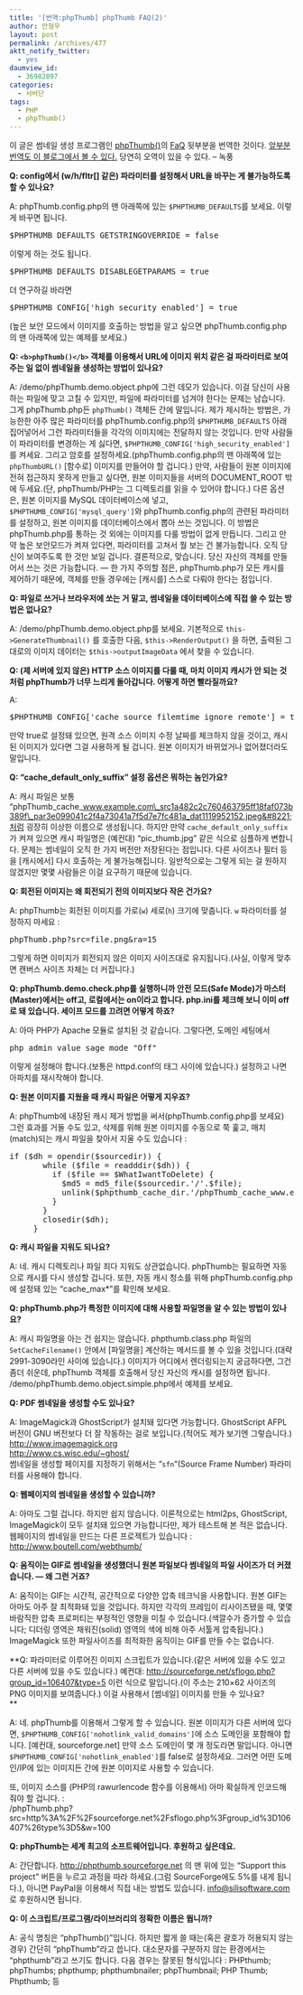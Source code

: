 ```yaml
---
title: '[번역:phpThumb] phpThumb FAQ(2)'
author: 안형우
layout: post
permalink: /archives/477
aktt_notify_twitter:
  - yes
daumview_id:
  - 36982897
categories:
  - 서버단
tags:
  - PHP
  - phpThumb()
---
```

<div class="box">
  <p>
    이 글은 썸네일 생성 프로그램인 <a href="http://phpthumb.sourceforge.net/" target="_blank">phpThumb()</a>의 <a href="http://phpthumb.sourceforge.net/demo/docs/phpthumb.faq.txt" target="_blank">FaQ</a> 뒷부분을 번역한 것이다. <a href="http://mytory.textcube.com/entry/%EB%B2%88%EC%97%ADphpThumb-phpThumb-FAQ1" target="_blank">앞부분 번역도 이 블로그에서 볼 수 있다.</a> 당연히 오역이 있을 수 있다. &#8211; 녹풍
  </p>
</div>

**Q: config에서 (w/h/fltr[] 같은) 파라미터를 설정해서 URL을 바꾸는 게 불가능하도록 할 수 있나요?**

A: phpThumb.config.php의 맨 아래쪽에 있는 `$PHPTHUMB_DEFAULTS`를 보세요. 이렇게 바꾸면 됩니다.

<pre class="brush:php">$PHPTHUMB_DEFAULTS_GETSTRINGOVERRIDE = false</pre>

이렇게 하는 것도 됩니다.

<pre class="brush:php">$PHPTHUMB_DEFAULTS_DISABLEGETPARAMS = true</pre>

더 연구하길 바라면

<pre class="brush:php">$PHPTHUMB_CONFIG[&#039;high_security_enabled&#039;] = true</pre>

(높은 보안 모드에서 이미지를 호출하는 방법을 알고 싶으면 phpThumb.config.php의 맨 아래쪽에 있는 예제를 보세요.)

**Q: **`<b>phpThumb()</b>`** 객체를 이용해서 URL에 이미지 위치 같은 걸 파라미터로 보여주는 일 없이 썸네일을 생성하는 방법이 있나요?**

A: /demo/phpThumb.demo.object.php에 그런 데모가 있습니다. 이걸 당신이 사용하는 파일에 맞고 고칠 수 있지만, 파일에 파라미터를 넘겨야 한다는 문제는 남습니다. 그게 phpThumb.php든 `phpThumb()` 객체든 간에 말입니다. 제가 제시하는 방법은, 가능한한 아주 많은 파라미터를 phpThumb.config.php의 `$PHPTHUMB_DEFAULTS` 아래 집어넣어서 그런 파라미터들을 각각의 이미지에는 전달하지 않는 것입니다. 만약 사람들이 파라미터를 변경하는 게 싫다면, `$PHPTHUMB_CONFIG['high_security_enabled']`를 켜세요. 그리고 암호를 설정하세요.(phpThumb.config.php의 맨 아래쪽에 있는 `phpThumbURL()` [함수로] 이미지를 만들어야 할 겁니다.) 만약, 사람들이 원본 이미지에 전혀 접근하지 못하게 만들고 싶다면, 원본 이미지들을 서버의 DOCUMENT_ROOT 밖에 두세요.(단, phpThumb/PHP는 그 디렉토리를 읽을 수 있어야 합니다.) 다른 옵션은, 원본 이미지를 MySQL 데이터베이스에 넣고, `$PHPTHUMB_CONFIG['mysql_query']`와 phpThumb.config.php의 관련된 파라미터를 설정하고, 원본 이미지를 데이터베이스에서 뽑아 쓰는 것입니다. 이 방법은 phpThumb.php를 통하는 것 외에는 이미지를 다룰 방법이 없게 만듭니다. 그리고 만약 높은 보안모드가 켜져 있다면, 파라미터를 고쳐서 뭘 보는 건 불가능합니다. 오직 당신이 보여주도록 한 것만 보일 겁니다. 결론적으로, 맞습니다. 당신 자신의 객체를 만들어서 쓰는 것은 가능합니다. &#8212; 한 가지 주의할 점은, phpThumb.php가 모든 캐시를 제어하기 때문에, 객체를 만들 경우에는 [캐시를] 스스로 다뤄야 한다는 점입니다.

**Q: 파일로 쓰거나 브라우저에 쏘는 거 말고, 썸네일을 데이터베이스에 직접 쓸 수 있는 방법은 없나요?**

A: /demo/phpThumb.demo.object.php를 보세요. 기본적으로 `this->GenerateThumbnail()` 를 호출한 다음, `$this->RenderOutput()` 을 하면, 출력된 그대로의 이미지 데이터는 `$this->outputImageData` 에서 찾을 수 있습니다.

**Q: (제 서버에 있지 않은) HTTP 소스 이미지를 다룰 때, 마치 이미지 캐시가 안 되는 것처럼 phpThumb가 너무 느리게 돌아갑니다. 어떻게 하면 빨라질까요?**

A: 

<pre class="brush:php">$PHPTHUMB_CONFIG[&#039;cache_source_filemtime_ignore_remote&#039;] = true;
</pre>

만약 true로 설정돼 있으면, 원격 소스 이미지 수정 날짜를 체크하지 않을 것이고, 캐시된 이미지가 있다면 그걸 사용하게 될 겁니다. 원본 이미지가 바뀌었거나 없어졌더라도 말입니다. 

**Q: &#8220;cache\_default\_only_suffix&#8221; 설정 옵션은 뭐하는 놈인가요?**

A: 캐시 파일은 보통 &#8220;phpThumb\_cache\_www.example.com\_src1a482c2c760463795ff18faf073b389f\_par3e099041c2f4a73041a7f5d7e7fc481a_dat1119952152.jpeg&#8221;처럼 굉장히 이상한 이름으로 생성됩니다. 하지만 만약 `cache_default_only_suffix`가 켜져 있으면 캐시 파일명은 (예컨대) &#8220;pic_thumb.jpg&#8221; 같은 식으로 심플하게 변합니다. 문제는 썸네일이 오직 한 가지 버전만 저장된다는 점입니다. 다른 사이즈나 필터 등을 [캐시에서] 다시 호출하는 게 불가능해집니다. 일반적으로는 그렇게 되는 걸 원하지 않겠지만 몇몇 사람들은 이걸 요구하기 때문에 있습니다.

**Q: 회전된 이미지는 왜 회전되기 전의 이미지보다 작은 건가요?**

A: phpThumb는 회전된 이미지를 가로(`w`) 세로(`h`) 크기에 맞춥니다. `w` 파라미터를 설정하지 마세요 : 

<pre class="brush:plain">phpThumb.php?src=file.png&ra=15</pre>

그렇게 하면 이미지가 회전되지 않은 이미지 사이즈대로 유지됩니다.(사실, 이렇게 맞추면 캔버스 사이즈 자체는 더 커집니다.) 

**Q: phpThumb.demo.check.php를 실행하니까 안전 모드(Safe Mode)가 마스터(Master)에서는 off고, 로컬에서는 on이라고 합니다. php.ini를 체크해 보니 이미 off로 돼 있습니다. 세이프 모드를 끄려면 어떻게 하죠?**

A: 아마 PHP가 Apache 모듈로 설치된 것 같습니다. 그렇다면, 도메인 세팅에서

<pre class="brush:plain">php_admin_value sage_mode "Off"</pre>

이렇게 설정해야 합니다.(보통은 httpd.conf의 <virtualhost> 태그 사이에 있습니다.) 설정하고 나면 아파치를 재시작해야 합니다. 

**Q: 원본 이미지를 지웠을 때 캐시 파일은 어떻게 지우죠?**

A: phpThumb에 내장된 캐시 제거 방법을 써서(phpThumb.config.php를 보세요) 그런 효과를 거둘 수도 있고, 삭제를 위해 원본 이미지를 수동으로 쭉 훑고, 매치(match)되는 캐시 파일을 찾아서 지울 수도 있습니다 : 

<pre class="brush:php">if ($dh = opendir($sourcedir)) {
       while ($file = readddir($dh)) {
         if ($file == $WhatIwantToDelete) {
           $md5 = md5_file($sourcedir.&#039;/&#039;.$file);
           unlink($phpthumb_cache_dir.&#039;/phpThumb_cache_www.example.com_src&#039;.$md5.&#039;*.*&#039;);
         }
       }
       closedir($dh);
     }
</pre></p> 

**Q: 캐시 파일을 지워도 되나요?**

A: 네. 캐시 디렉토리나 파일 죄다 지워도 상관없습니다. phpThumb는 필요하면 자동으로 캐시를 다시 생성할 겁니다. 또한, 자동 캐시 청소를 위해 phpThumb.config.php에 설정돼 있는 &#8220;cache_max*&#8221;를 확인해 보세요.

**Q: phpThumb.php가 특정한 이미지에 대해 사용할 파일명을 알 수 있는 방법이 있나요?**

A: 캐시 파일명을 아는 건 쉽지는 않습니다. phpthumb.class.php 파일의 `SetCacheFilename()` 안에서 [파일명을] 계산하는 메서드를 볼 수 있을 것입니다.(대략 2991-3090라인 사이에 있습니다.) 이미지가 어디에서 렌더링되는지 궁금하다면, 그건 좀더 쉬운데, phpThumb 객체를 호출해서 당신 자신의 캐시를 설정하면 됩니다. /demo/phpThumb.demo.object.simple.php에서 예제를 보세요.

**Q: PDF 썸네일을 생성할 수도 있나요?**

A: ImageMagick과 GhostScript가 설치돼 있다면 가능합니다. GhostScript AFPL 버전이 GNU 버전보다 더 잘 작동하는 걸로 보입니다.(적어도 제가 보기엔 그렇습니다.)  
<a href="http://www.imagemagick.org" target="_blank">http://www.imagemagick.org</a>  
<a href="http://www.cs.wisc.edu/~ghost/" target="_blank">http://www.cs.wisc.edu/~ghost/</a>  
썸네일을 생성할 페이지를 지정하기 위해서는 &#8220;`sfn`&#8220;(Source Frame Number) 파라미터를 사용해야 합니다.

**Q: 웹페이지의 썸네일을 생성할 수 있습니까?**

A: 아마도 그럴 겁니다. 하지만 쉽지 않습니다. 이론적으로는 html2ps, GhostScript, ImageMagick이 모두 설치돼 있으면 가능합니다만, 제가 테스트해 본 적은 없습니다. 웹페이지의 썸네일을 만드는 다른 프로젝트가 있습니다 : <a href="http://www.boutell.com/webthumb/" target="_blank">http://www.boutell.com/webthumb/</a>

**Q: 움직이는 GIF로 썸네일을 생성했더니 원본 파일보다 썸네일의 파일 사이즈가 더 커졌습니다. &#8212; 왜 그런 거죠?**

A: 움직이는 GIF는 시간적, 공간적으로 다양한 압축 테크닉을 사용합니다. 원본 GIF는 아마도 아주 잘 최적화돼 있을 것입니다. 하지만 각각의 프레임이 리사이즈됐을 때, 몇몇 바람직한 압축 프로퍼티는 부정적인 영향을 미칠 수 있습니다.(색깔수가 증가할 수 있습니다; 디더링 영역은 채워진(solid) 영역의 색에 비해 아주 서툴게 압축됩니다.) ImageMagick 또한 파일사이즈를 최적화한 움직이는 GIF를 만들 수는 없습니다.

**Q: 파라미터로 이루어진 이미지 스크립트가 있습니다.(같은 서버에 있을 수도 있고 다른 서버에 있을 수도 있습니다.) 예컨대: http://sourceforge.net/sflogo.php?group_id=106407&type=5 이런 식으로 말입니다.(이 주소는 210&#215;62 사이즈의 PNG 이미지를 보여줍니다.) 이걸 사용해서 [썸네일] 이미지를 만들 수 있나요?  
**

A: 네. phpThumb를 이용해서 그렇게 할 수 있습니다. 원본 이미지가 다른 서버에 있다면, `$PHPTHUMB_CONFIG['nohotlink_valid_domains']`에 소스 도메인을 포함해야 합니다. [예컨대, sourceforge.net] 만약 소스 도메인이 몇 개 정도라면 말입니다. 아니면 `$PHPTHUMB_CONFIG['nohotlink_enabled']`를 false로 설정하세요. 그러면 어떤 도메인/IP에 있는 이미지든 간에 원본 이미지로 사용할 수 있습니다.

또, 이미지 소스를 (PHP의 rawurlencode 함수를 이용해서) 아마 확실하게 인코드해줘야 할 겁니다. :   
/phpThumb.php?src=http%3A%2F%2Fsourceforge.net%2Fsflogo.php%3Fgroup_id%3D106407%26type%3D5&w=100

**Q: phpThumb는 세계 최고의 소프트웨어입니다. 후원하고 싶은데요.**

A: 간단합니다. http://phpthumb.sourceforge.net 의 맨 위에 있는 &#8220;Support this project&#8221; 버튼을 누르고 과정을 따라 하세요.(그럼 SourceForge에도 5%를 내게 됩니다.), 아니면 PayPal을 이용해서 직접 내는 방법도 있습니다. info@silisoftware.com 로 후원하시면 됩니다.

**Q: 이 스크립트/프로그램/라이브러리의 정확한 이름은 뭡니까?**

A: 공식 명칭은 &#8220;phpThumb()&#8221;입니다. 하지만 짧게 쓸 때는(혹은 괄호가 허용되지 않는 경우) 간단히 &#8220;phpThumb&#8221;라고 씁니다. 대소문자를 구분하지 않는 환경에서는 &#8220;phpthumb&#8221;라고 쓰기도 합니다. 다음 경우는 잘못된 형식입니다 : PHPthumb; phpThumbs; phpthump; phpthumbnailer; phpThumbnail; PHP Thumb; Phpthumb; 등